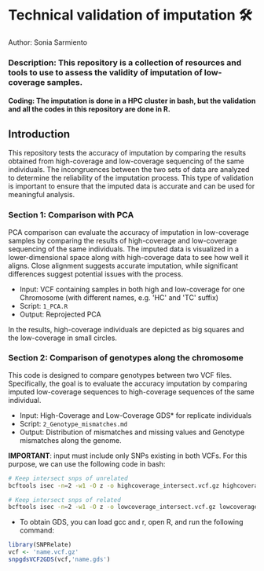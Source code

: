 # Technical validation of imputation  🛠️
Author: Sonia Sarmiento

### Description: This repository is a collection of resources and tools to use to assess the validity of imputation of low-coverage samples. 
#### Coding: The imputation is done in a HPC cluster in bash, but the validation and all the codes in this repository are done in R. 

## Introduction 
This repository tests the accuracy of imputation by comparing the results obtained from high-coverage and low-coverage sequencing of the same individuals. The incongruences between the two sets of data are analyzed to determine the reliability of the imputation process. This type of validation is important to ensure that the imputed data is accurate and can be used for meaningful analysis. 

### Section 1: Comparison with PCA
PCA comparison can evaluate the accuracy of imputation in low-coverage samples by comparing the results of high-coverage and low-coverage sequencing of the same individuals. The imputed data is visualized in a lower-dimensional space along with high-coverage data to see how well it aligns. Close alignment suggests accurate imputation, while significant differences suggest potential issues with the process. 

* Input: VCF containing samples in both high and low-coverage for one Chromosome (with different names, e.g. 'HC' and 'TC' suffix)
* Script: ```1_PCA.R```
* Output: Reprojected PCA

In the results, high-coverage individuals are depicted as big squares and the low-coverage in small circles.


### Section 2: Comparison of genotypes along the chromosome
This code is designed to compare genotypes between two VCF files. Specifically, the goal is to evaluate the accuracy imputation by comparing imputed low-coverage sequences to high-coverage sequences of the same individual. 

* Input: High-Coverage and Low-Coverage GDS* for replicate individuals
* Script: ```2_Genotype_mismatches.md```
* Output: Distribution of mismatches and missing values and Genotype mismatches along the genome. 

**IMPORTANT**: input must include only SNPs existing in both VCFs. For this purpose, we can use the following code in bash:
```bash
# Keep intersect snps of unrelated
bcftools isec -n=2 -w1 -O z -o highcoverage_intersect.vcf.gz highcoverage.vcf.gz lowcoverage.vcf.gz

# Keep intersect snps of related
bcftools isec -n=2 -w1 -O z -o lowcoverage_intersect.vcf.gz lowcoverage.vcf.gz highcoverage.vcf.gz

```

* To obtain GDS, you can load gcc and r, open R, and run the following command:
```r
library(SNPRelate) 
vcf <- 'name.vcf.gz'
snpgdsVCF2GDS(vcf,'name.gds')
```
